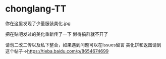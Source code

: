 # chonglang-TT
你在这里发现了少量服装美化.jpg


把在贴吧发过的美化重新传了一下
懒得搞群就不开了


请勿二改二传以及私下整合，如果遇到问题可以在Issues留言
美化饼和返图请到这个帖子→https://tieba.baidu.com/p/8654674699
